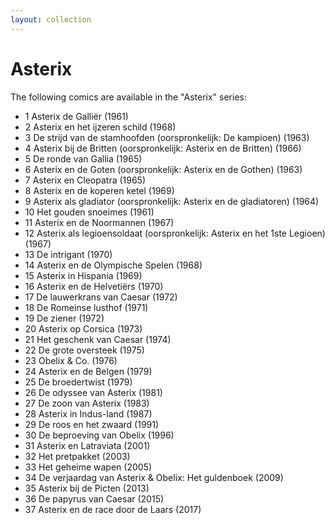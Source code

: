 ```yaml
---
layout: collection
---
```


# Asterix

The following comics are available in the "Asterix" series:

- 1 Asterix de Galliër (1961)
- 2 Asterix en het ijzeren schild (1968)
- 3 De strijd van de stamhoofden (oorspronkelijk: De kampioen) (1963)
- 4 Asterix bij de Britten (oorspronkelijk: Asterix en de Britten) (1966)
- 5 De ronde van Gallia (1965)
- 6 Asterix en de Goten (oorspronkelijk: Asterix en de Gothen) (1963)
- 7 Asterix en Cleopatra (1965)
- 8 Asterix en de koperen ketel (1969)
- 9 Asterix als gladiator (oorspronkelijk: Asterix en de gladiatoren) (1964)
- 10 Het gouden snoeimes (1961)
- 11 Asterix en de Noormannen (1967)
- 12 Asterix als legioensoldaat (oorspronkelijk: Asterix en het 1ste Legioen) (1967)
- 13 De intrigant (1970)
- 14 Asterix en de Olympische Spelen (1968)
- 15 Asterix in Hispania (1969)
- 16 Asterix en de Helvetiërs (1970)
- 17 De lauwerkrans van Caesar (1972)
- 18 De Romeinse lusthof (1971)
- 19 De ziener (1972)
- 20 Asterix op Corsica (1973)
- 21 Het geschenk van Caesar (1974)
- 22 De grote oversteek (1975)
- 23 Obelix & Co. (1976)
- 24 Asterix en de Belgen (1979)
- 25 De broedertwist (1979)
- 26 De odyssee van Asterix (1981)
- 27 De zoon van Asterix (1983)
- 28 Asterix in Indus-land (1987)
- 29 De roos en het zwaard (1991)
- 30 De beproeving van Obelix (1996)
- 31 Asterix en Latraviata (2001)
- 32 Het pretpakket (2003)
- 33 Het geheime wapen (2005)
- 34 De verjaardag van Asterix & Obelix: Het guldenboek (2009)
- 35 Asterix bij de Picten (2013)
- 36 De papyrus van Caesar (2015)
- 37 Asterix en de race door de Laars (2017)